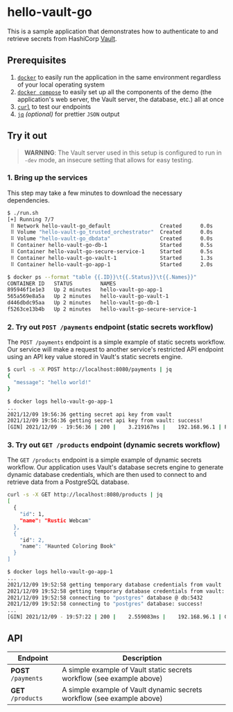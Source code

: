# hello-vault-go

This is a sample application that demonstrates how to authenticate to and
retrieve secrets from HashiCorp [Vault][vault].

## Prerequisites

1. [`docker`][docker] to easily run the application in the same environment
   regardless of your local operating system
1. [`docker compose`][docker-compose] to easily set up all the components of the
   demo (the application's web server, the Vault server, the database, etc.) all
   at once
1. [`curl`][curl] to test our endpoints
1. [`jq`][jq] _(optional)_ for prettier `JSON` output

## Try it out

> **WARNING**: The Vault server used in this setup is configured to run in
> `-dev` mode, an insecure setting that allows for easy testing.

### 1. Bring up the services

This step may take a few minutes to download the necessary dependencies.

```sh
$ ./run.sh
[+] Running 7/7
 ⠿ Network hello-vault-go_default                Created      0.0s
 ⠿ Volume "hello-vault-go_trusted_orchestrator"  Created      0.0s
 ⠿ Volume "hello-vault-go_dbdata"                Created      0.0s
 ⠿ Container hello-vault-go-db-1                 Started      0.5s
 ⠿ Container hello-vault-go-secure-service-1     Started      0.5s
 ⠿ Container hello-vault-go-vault-1              Started      1.3s
 ⠿ Container hello-vault-go-app-1                Started      2.0s

```

```bash
$ docker ps --format "table {{.ID}}\t{{.Status}}\t{{.Names}}"
CONTAINER ID   STATUS         NAMES
895946f1e1e3   Up 2 minutes   hello-vault-go-app-1
565a569e8a5a   Up 2 minutes   hello-vault-go-vault-1
d446dbdc95aa   Up 2 minutes   hello-vault-go-db-1
f5263ce13b4b   Up 2 minutes   hello-vault-go-secure-service-1
```

### 2. Try out `POST /payments` endpoint (static secrets workflow)

The `POST /payments` endpoint is a simple example of static secrets workflow.
Our service will make a request to another service's restricted API endpoint
using an API key value stored in Vault's static secrets engine.

```bash
$ curl -s -X POST http://localhost:8080/payments | jq
{
  "message": "hello world!"
}
```

```bash
$ docker logs hello-vault-go-app-1
...
2021/12/09 19:56:36 getting secret api key from vault
2021/12/09 19:56:36 getting secret api key from vault: success!
[GIN] 2021/12/09 - 19:56:36 | 200 |    3.219167ms |    192.168.96.1 | POST     "/payments"
```

### 3. Try out `GET /products` endpoint (dynamic secrets workflow)

The `GET /products` endpoint is a simple example of dynamic secrets workflow.
Our application uses Vault's database secrets engine to generate dynamic
database credentials, which are then used to connect to and retrieve data from a
PostgreSQL database.

```bash
curl -s -X GET http://localhost:8080/products | jq
[
  {
    "id": 1,
    "name": "Rustic Webcam"
  },
  {
    "id": 2,
    "name": "Haunted Coloring Book"
  }
]
```

```bash
$ docker logs hello-vault-go-app-1
...
2021/12/09 19:52:58 getting temporary database credentials from vault
2021/12/09 19:52:58 getting temporary database credentials from vault: success!
2021/12/09 19:52:58 connecting to "postgres" database @ db:5432
2021/12/09 19:52:58 connecting to "postgres" database: success!
...
[GIN] 2021/12/09 - 19:57:22 | 200 |    2.559083ms |    192.168.96.1 | GET      "/products"
```

## API

| Endpoint             | Description                                                            |
| -------------------- | ---------------------------------------------------------------------- |
| **POST** `/payments` | A simple example of Vault static secrets workflow (see example above)  |
| **GET** `/products`  | A simple example of Vault dynamic secrets workflow (see example above) |

[vault]: https://www.vaultproject.io/
[docker]: https://docs.docker.com/get-docker/
[docker-compose]: https://docs.docker.com/compose/install/
[curl]: https://curl.se/
[jq]: https://stedolan.github.io/jq/
